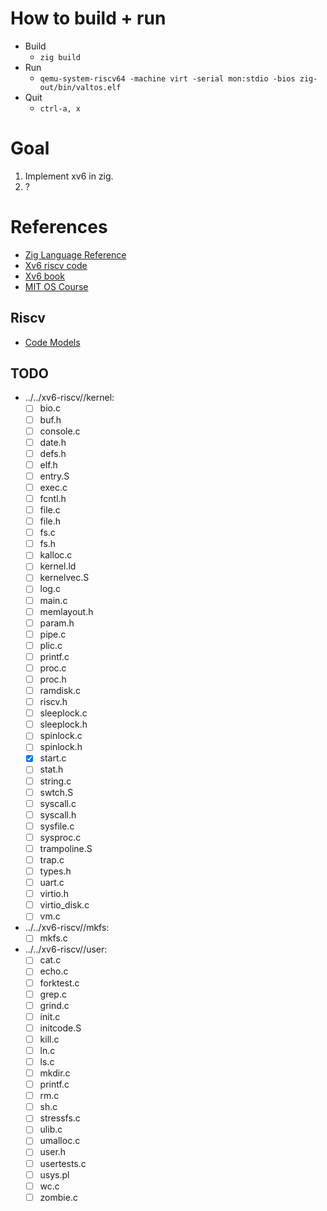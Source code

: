 # How to build + run
- Build
  - `zig build`
- Run
  - `qemu-system-riscv64 -machine virt -serial mon:stdio -bios zig-out/bin/valtos.elf`
- Quit
  - `ctrl-a, x`

# Goal
1. Implement xv6 in zig.
2. ?

# References

- [Zig Language Reference](https://ziglang.org/documentation/master/)
- [Xv6 riscv code](https://github.com/mit-pdos/xv6-riscv)
- [Xv6 book](https://pdos.csail.mit.edu/6.828/2021/xv6/book-riscv-rev2.pdf)
- [MIT OS Course](https://pdos.csail.mit.edu/6.828/2021/)

## Riscv
- [Code Models](https://www.sifive.com/blog/all-aboard-part-4-risc-v-code-models)

## TODO
- ../../xv6-riscv//kernel:
  - [ ] bio.c
  - [ ] buf.h
  - [ ] console.c
  - [ ] date.h
  - [ ] defs.h
  - [ ] elf.h
  - [ ] entry.S
  - [ ] exec.c
  - [ ] fcntl.h
  - [ ] file.c
  - [ ] file.h
  - [ ] fs.c
  - [ ] fs.h
  - [ ] kalloc.c
  - [ ] kernel.ld
  - [ ] kernelvec.S
  - [ ] log.c
  - [ ] main.c
  - [ ] memlayout.h
  - [ ] param.h
  - [ ] pipe.c
  - [ ] plic.c
  - [ ] printf.c
  - [ ] proc.c
  - [ ] proc.h
  - [ ] ramdisk.c
  - [ ] riscv.h
  - [ ] sleeplock.c
  - [ ] sleeplock.h
  - [ ] spinlock.c
  - [ ] spinlock.h
  - [x] start.c
  - [ ] stat.h
  - [ ] string.c
  - [ ] swtch.S
  - [ ] syscall.c
  - [ ] syscall.h
  - [ ] sysfile.c
  - [ ] sysproc.c
  - [ ] trampoline.S
  - [ ] trap.c
  - [ ] types.h
  - [ ] uart.c
  - [ ] virtio.h
  - [ ] virtio_disk.c
  - [ ] vm.c
- ../../xv6-riscv//mkfs:
  - [ ] mkfs.c
- ../../xv6-riscv//user:
  - [ ] cat.c
  - [ ] echo.c
  - [ ] forktest.c
  - [ ] grep.c
  - [ ] grind.c
  - [ ] init.c
  - [ ] initcode.S
  - [ ] kill.c
  - [ ] ln.c
  - [ ] ls.c
  - [ ] mkdir.c
  - [ ] printf.c
  - [ ] rm.c
  - [ ] sh.c
  - [ ] stressfs.c
  - [ ] ulib.c
  - [ ] umalloc.c
  - [ ] user.h
  - [ ] usertests.c
  - [ ] usys.pl
  - [ ] wc.c
  - [ ] zombie.c
